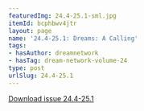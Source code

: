 ```yaml
---
featuredImg: 24.4-25.1-sml.jpg
itemId: bcphbwv4jtr
layout: page
name: '24.4-25.1: Dreams: A Calling'
tags:
- hasAuthor: dreamnetwork
- hasTag: dream-network-volume-24
type: post
urlSlug: 24.4-25.1
---
```

<a href="../files/pdfs/Volume_24/24.4-25.1_dreams_a_calling.pdf" download="">Download issue 24.4-25.1</a>